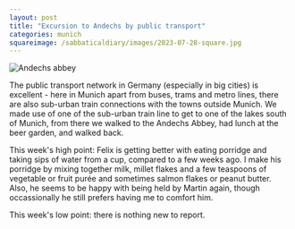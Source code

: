 ```yaml
---
layout: post
title: "Excursion to Andechs by public transport"
categories: munich
squareimage: /sabbaticaldiary/images/2023-07-28-square.jpg
---
```

<img src="/sabbaticaldiary/images/2023-07-28.jpg" alt="Andechs abbey" class="center">

The public transport network in Germany (especially in big cities) is excellent - here in Munich apart from buses, trams and metro lines, there are also sub-urban train connections with the towns outside Munich. We made use of one of the sub-urban train line to get to one of the lakes south of Munich, from there we walked to the Andechs Abbey, had lunch at the beer garden, and walked back. 

This week's high point: Felix is getting better with eating porridge and taking sips of water from a cup, compared to a few weeks ago. I make his porridge by mixing together milk, millet flakes and a few teaspoons of vegetable or fruit purée and sometimes salmon flakes or peanut butter. Also, he seems to be happy with being held by Martin again, though occassionally he still prefers having me to comfort him.

This week's low point: there is nothing new to report.